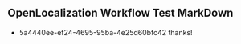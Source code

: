 ## OpenLocalization Workflow Test MarkDown
* 5a4440ee-ef24-4695-95ba-4e25d60bfc42 thanks!

<!--HONumber=Jul16_HO3-->


